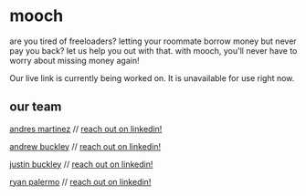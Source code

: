 # mooch
are you tired of freeloaders? letting your roommate borrow money but never pay you back? let us help you out with that. with mooch, you'll never have to worry about missing money again!

Our live link is currently being worked on. It is unavailable for use right now. 

## our team

[andres martinez](https://github.com/Kukaratza) // [reach out on linkedin!](https://www.linkedin.com/in/1980andresmartinez/)

[andrew buckley](https://github.com/abuckstopshere) // [reach out on linkedin!](https://www.linkedin.com/in/andrewalexbuckley/)

[justin buckley](https://github.com/jmbuckley) // [reach out on linkedin!](https://www.linkedin.com/in/justinbuckley/)

[ryan palermo](https://github.com/Ryanv027) // [reach out on linkedin!](https://www.linkedin.com/in/ryan-palermo-774363156/)
